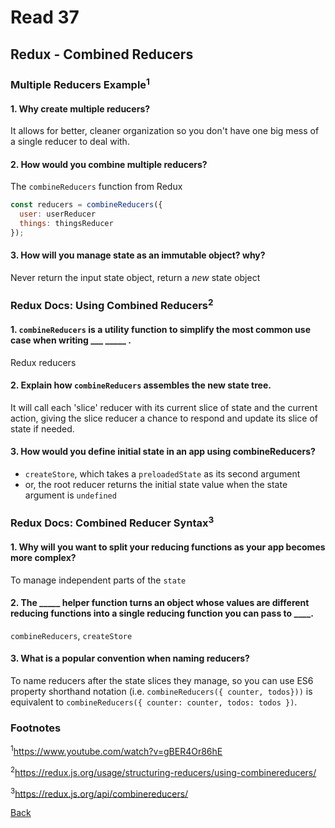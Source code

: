 # Read 37

## Redux - Combined Reducers

### Multiple Reducers Example<sup>1</sup>

#### 1. Why create multiple reducers?

It allows for better, cleaner organization so you don't have one big mess of a single reducer to deal with.

#### 2. How would you combine multiple reducers?

The `combineReducers` function from Redux

```js
const reducers = combineReducers({
  user: userReducer
  things: thingsReducer
});
```

#### 3. How will you manage state as an immutable object? why?

Never return the input state object, return a *new* state object

### Redux Docs: Using Combined Reducers<sup>2</sup>

#### 1. `combineReducers` is a utility function to simplify the most common use case when writing ___ _____ .

Redux reducers

#### 2. Explain how `combineReducers` assembles the new state tree.

It will call each 'slice' reducer with its current slice of state and the current action, giving the slice reducer a chance to respond and update its slice of state if needed.

#### 3. How would you define initial state in an app using combineReducers?

- `createStore`, which takes a `preloadedState` as its second argument
- or, the root reducer returns the initial state value when the state argument is `undefined`

### Redux Docs: Combined Reducer Syntax<sup>3</sup>

#### 1. Why will you want to split your reducing functions as your app becomes more complex?

To manage independent parts of the `state`

#### 2. The _____ helper function turns an object whose values are different reducing functions into a single reducing function you can pass to ____.

`combineReducers`, `createStore`

#### 3. What is a popular convention when naming reducers?

To name reducers after the state slices they manage, so you can use ES6 property shorthand notation (i.e. `combineReducers({ counter, todos}))` is equivalent to `combineReducers({ counter: counter, todos: todos })`.

### Footnotes

<sup>1</sup>https://www.youtube.com/watch?v=gBER4Or86hE

<sup>2</sup>https://redux.js.org/usage/structuring-reducers/using-combinereducers/

<sup>3</sup>https://redux.js.org/api/combinereducers/

[Back](/reading-notes/401/401-TOC.html)